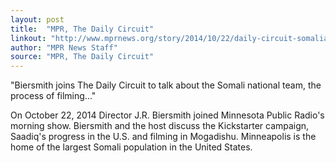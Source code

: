 ```yaml
---
layout: post
title:  "MPR, The Daily Circuit"
linkout: "http://www.mprnews.org/story/2014/10/22/daily-circuit-somalia-soccer"
author: "MPR News Staff"
source: "MPR, The Daily Circuit"
---
```


"Biersmith joins The Daily Circuit to talk about the Somali national team, the process of filming..."

<!--more-->

On October 22, 2014 Director J.R. Biersmith joined Minnesota Public Radio's morning show. Biersmith and the host discuss the Kickstarter campaign, Saadiq's progress in the U.S. and filming in Mogadishu. Minneapolis is the home of the largest Somali population in the United States.